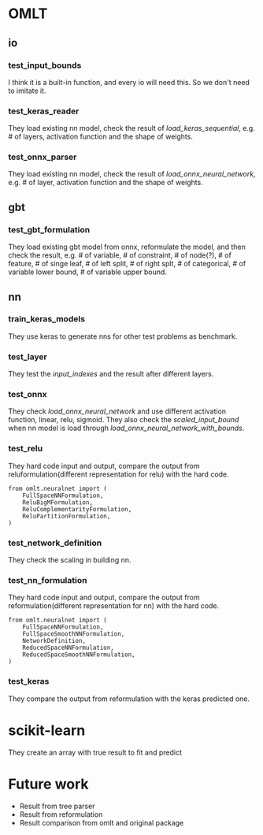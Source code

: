 # OMLT

## io

### test_input_bounds

I think it is a built-in function, and every io will need this. So we don't need to imitate it.

### test_keras_reader

They load existing nn model, check the result of _load_keras_sequential_, e.g. # of layers, activation function and the shape of weights.

### test_onnx_parser

They load existing nn model, check the result of _load_onnx_neural_network_, e.g. # of layer, activation function and the shape of weights.

## gbt

### test_gbt_formulation

They load existing gbt model from onnx, reformulate the model, and then check the result, e.g. # of variable, # of constraint, # of node(?), # of feature, # of singe leaf, # of left split, # of right splt, # of categorical, # of variable lower bound, # of variable upper bound.

## nn

### train_keras_models

They use keras to generate nns for other test problems as benchmark.

### test_layer

They test the _input_indexes_ and the result after different layers.

### test_onnx

They check _load_onnx_neural_network_ and use different activation function, linear, relu, sigmoid. They also check the _scaled_input_bound_ when nn model is load through _load_onnx_neural_network_with_bounds_.

### test_relu

They hard code input and output, compare the output from reluformulation(different representation for relu) with the hard code.

```
from omlt.neuralnet import (
    FullSpaceNNFormulation,
    ReluBigMFormulation,
    ReluComplementarityFormulation,
    ReluPartitionFormulation,
)
```

### test_network_definition

They check the scaling in building nn.

### test_nn_formulation

They hard code input and output, compare the output from reformulation(different representation for nn) with the hard code.

```
from omlt.neuralnet import (
    FullSpaceNNFormulation,
    FullSpaceSmoothNNFormulation,
    NetworkDefinition,
    ReducedSpaceNNFormulation,
    ReducedSpaceSmoothNNFormulation,
)
```

### test_keras

They compare the output from reformulation with the keras predicted one.

# scikit-learn

They create an array with true result to fit and predict

# Future work

- Result from tree parser
- Result from reformulation
- Result comparison from omlt and original package
